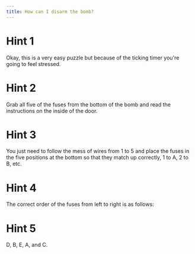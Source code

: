 ```yaml
---
title: How can I disarm the bomb?
---
```

# Hint 1
Okay, this is a very easy puzzle but because of the ticking timer you're going to feel stressed.

# Hint 2
Grab all five of the fuses from the bottom of the bomb and read the instructions on the inside of the door.

# Hint 3
You just need to follow the mess of wires from 1 to 5 and place the fuses in the five positions at the bottom so that they match up correctly, 1 to A, 2 to B, etc.

# Hint 4
The correct order of the fuses from left to right is as follows:

# Hint 5
D, B, E, A, and C.

